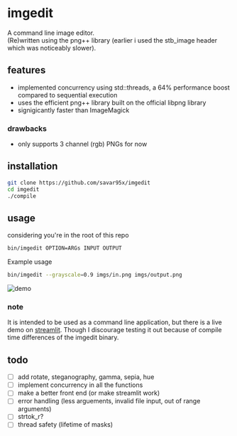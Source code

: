 # imgedit
A command line image editor.  
(Re)written using the png++ library (earlier i used the stb_image header which was noticeably slower).  

## features
- implemented concurrency using std::threads, a 64% performance boost compared to sequential execution  
- uses the efficient png++ library built on the official libpng library  
- signigicantly faster than ImageMagick  

### drawbacks
- only supports 3 channel (rgb) PNGs for now  

## installation
```bash
git clone https://github.com/savar95x/imgedit
cd imgedit
./compile
```

## usage
considering you're in the root of this repo
```bash
bin/imgedit OPTION=ARGs INPUT OUTPUT
```
Example usage
```bash
bin/imgedit --grayscale=0.9 imgs/in.png imgs/output.png
```

![demo](imgs/demo.gif)  

### note
It is intended to be used as a command line application, but there is a live demo on [streamlit](https://imgedit-savar.streamlit.app). Though I discourage testing it out because of compile time differences of the imgedit binary.  

## todo
- [ ] add rotate, steganography, gamma, sepia, hue
- [ ] implement concurrency in all the functions
- [ ] make a better front end (or make streamlit work)
- [ ] error handling (less arguements, invalid file input, out of range arguments)
- [ ] strtok_r?
- [ ] thread safety (lifetime of masks)
